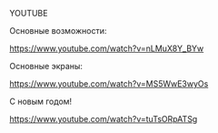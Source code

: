 YOUTUBE

Основные возможности:

https://www.youtube.com/watch?v=nLMuX8Y_BYw

Основные экраны:

https://www.youtube.com/watch?v=MS5WwE3wyOs

С новым годом!

https://www.youtube.com/watch?v=tuTsORpATSg
